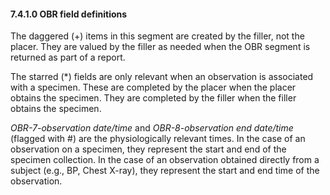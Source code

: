 #### 7.4.1.0 OBR field definitions

The daggered (+) items in this segment are created by the filler, not the placer. They are valued by the filler as needed when the OBR segment is returned as part of a report.

The starred (*) fields are only relevant when an observation is associated with a specimen. These are completed by the placer when the placer obtains the specimen. They are completed by the filler when the filler obtains the specimen.

_OBR-7-observation date/time_ and _OBR-8-observation end date/time_ (flagged with #) are the physiologically relevant times. In the case of an observation on a specimen, they represent the start and end of the specimen collection. In the case of an observation obtained directly from a subject (e.g., BP, Chest X-ray), they represent the start and end time of the observation.

